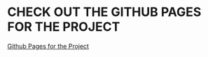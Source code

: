 # CHECK OUT THE GITHUB PAGES FOR THE PROJECT


[Github Pages for the Project](https://masaner.github.io/Flutter_Salesforce_Heroku_Integration_Demo/)

